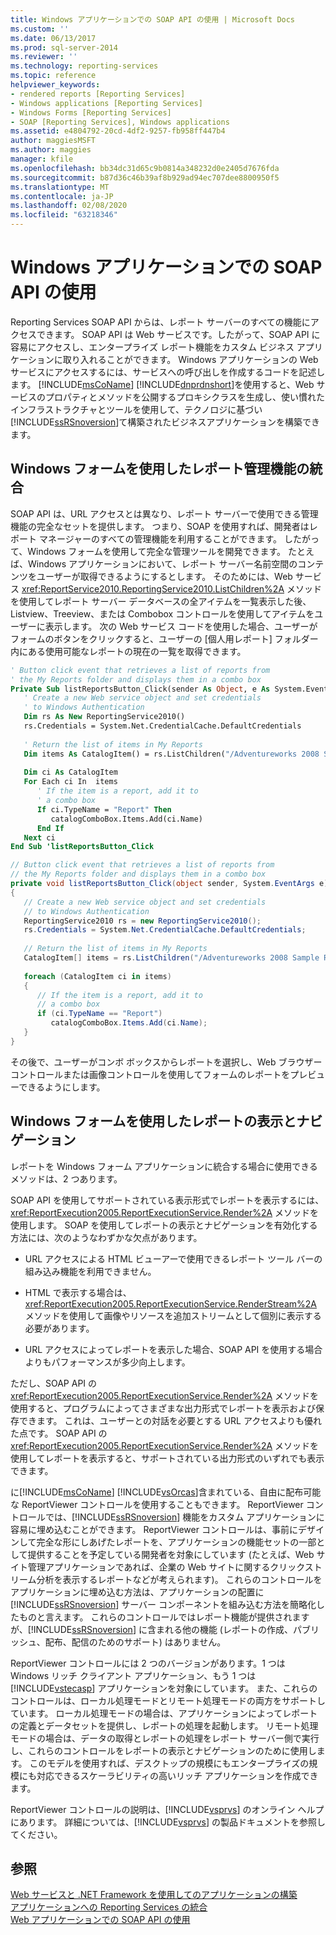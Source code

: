 ```yaml
---
title: Windows アプリケーションでの SOAP API の使用 | Microsoft Docs
ms.custom: ''
ms.date: 06/13/2017
ms.prod: sql-server-2014
ms.reviewer: ''
ms.technology: reporting-services
ms.topic: reference
helpviewer_keywords:
- rendered reports [Reporting Services]
- Windows applications [Reporting Services]
- Windows Forms [Reporting Services]
- SOAP [Reporting Services], Windows applications
ms.assetid: e4804792-20cd-4df2-9257-fb958ff447b4
author: maggiesMSFT
ms.author: maggies
manager: kfile
ms.openlocfilehash: bb34dc31d65c9b0814a348232d0e2405d7676fda
ms.sourcegitcommit: b87d36c46b39af8b929ad94ec707dee8800950f5
ms.translationtype: MT
ms.contentlocale: ja-JP
ms.lasthandoff: 02/08/2020
ms.locfileid: "63218346"
---
```

# <a name="using-the-soap-api-in-a-windows-application"></a>Windows アプリケーションでの SOAP API の使用
  Reporting Services SOAP API からは、レポート サーバーのすべての機能にアクセスできます。 SOAP API は Web サービスです。したがって、SOAP API に容易にアクセスし、エンタープライズ レポート機能をカスタム ビジネス アプリケーションに取り入れることができます。 Windows アプリケーションの Web サービスにアクセスするには、サービスへの呼び出しを作成するコードを記述します。 [!INCLUDE[msCoName](../../includes/msconame-md.md)] [!INCLUDE[dnprdnshort](../../includes/dnprdnshort-md.md)]を使用すると、Web サービスのプロパティとメソッドを公開するプロキシクラスを生成し、使い慣れたインフラストラクチャとツールを使用して、テクノロジに基づい[!INCLUDE[ssRSnoversion](../../includes/ssrsnoversion-md.md)]て構築されたビジネスアプリケーションを構築できます。  
  
## <a name="integrating-report-management-functionality-using-windows-forms"></a>Windows フォームを使用したレポート管理機能の統合  
 SOAP API は、URL アクセスとは異なり、レポート サーバーで使用できる管理機能の完全なセットを提供します。 つまり、SOAP を使用すれば、開発者はレポート マネージャーのすべての管理機能を利用することができます。 したがって、Windows フォームを使用して完全な管理ツールを開発できます。 たとえば、Windows アプリケーションにおいて、レポート サーバー名前空間のコンテンツをユーザーが取得できるようにするとします。 そのためには、Web サービス <xref:ReportService2010.ReportingService2010.ListChildren%2A> メソッドを使用してレポート サーバー データベースの全アイテムを一覧表示した後、Listview、Treeview、または Combobox コントロールを使用してアイテムをユーザーに表示します。 次の Web サービス コードを使用した場合、ユーザーがフォームのボタンをクリックすると、ユーザーの [個人用レポート] フォルダー内にある使用可能なレポートの現在の一覧を取得できます。  
  
```vb  
' Button click event that retrieves a list of reports from  
' the My Reports folder and displays them in a combo box  
Private Sub listReportsButton_Click(sender As Object, e As System.EventArgs)  
   ' Create a new Web service object and set credentials  
   ' to Windows Authentication  
   Dim rs As New ReportingService2010()  
   rs.Credentials = System.Net.CredentialCache.DefaultCredentials  
  
   ' Return the list of items in My Reports  
   Dim items As CatalogItem() = rs.ListChildren("/Adventureworks 2008 Sample Reports", False)  
  
   Dim ci As CatalogItem  
   For Each ci In  items  
      ' If the item is a report, add it to   
      ' a combo box  
      If ci.TypeName = "Report" Then  
         catalogComboBox.Items.Add(ci.Name)  
      End If  
   Next ci  
End Sub 'listReportsButton_Click  
```  
  
```csharp  
// Button click event that retrieves a list of reports from  
// the My Reports folder and displays them in a combo box  
private void listReportsButton_Click(object sender, System.EventArgs e)  
{  
   // Create a new Web service object and set credentials  
   // to Windows Authentication  
   ReportingService2010 rs = new ReportingService2010();  
   rs.Credentials = System.Net.CredentialCache.DefaultCredentials;  
  
   // Return the list of items in My Reports  
   CatalogItem[] items = rs.ListChildren("/Adventureworks 2008 Sample Reports", false);  
  
   foreach (CatalogItem ci in items)  
   {  
      // If the item is a report, add it to   
      // a combo box  
      if (ci.TypeName == "Report")  
         catalogComboBox.Items.Add(ci.Name);  
   }  
}  
```  
  
 その後で、ユーザーがコンボ ボックスからレポートを選択し、Web ブラウザー コントロールまたは画像コントロールを使用してフォームのレポートをプレビューできるようにします。  
  
## <a name="enabling-report-viewing-and-navigation-using-windows-forms"></a>Windows フォームを使用したレポートの表示とナビゲーション  
 レポートを Windows フォーム アプリケーションに統合する場合に使用できるメソッドは、2 つあります。  
  
 SOAP API を使用してサポートされている表示形式でレポートを表示するには、<xref:ReportExecution2005.ReportExecutionService.Render%2A> メソッドを使用します。 SOAP を使用してレポートの表示とナビゲーションを有効化する方法には、次のようなわずかな欠点があります。  
  
-   URL アクセスによる HTML ビューアーで使用できるレポート ツール バーの組み込み機能を利用できません。  
  
-   HTML で表示する場合は、<xref:ReportExecution2005.ReportExecutionService.RenderStream%2A> メソッドを使用して画像やリソースを追加ストリームとして個別に表示する必要があります。  
  
-   URL アクセスによってレポートを表示した場合、SOAP API を使用する場合よりもパフォーマンスが多少向上します。  
  
 ただし、SOAP API の <xref:ReportExecution2005.ReportExecutionService.Render%2A> メソッドを使用すると、プログラムによってさまざまな出力形式でレポートを表示および保存できます。 これは、ユーザーとの対話を必要とする URL アクセスよりも優れた点です。 SOAP API の <xref:ReportExecution2005.ReportExecutionService.Render%2A> メソッドを使用してレポートを表示すると、サポートされている出力形式のいずれでも表示できます。  
  
 に[!INCLUDE[msCoName](../../includes/msconame-md.md)] [!INCLUDE[vsOrcas](../../includes/vsorcas-md.md)]含まれている、自由に配布可能な ReportViewer コントロールを使用することもできます。 ReportViewer コントロールでは、[!INCLUDE[ssRSnoversion](../../includes/ssrsnoversion-md.md)] 機能をカスタム アプリケーションに容易に埋め込むことができます。 ReportViewer コントロールは、事前にデザインして完全な形にしあげたレポートを、アプリケーションの機能セットの一部として提供することを予定している開発者を対象にしています (たとえば、Web サイト管理アプリケーションであれば、企業の Web サイトに関するクリックストリーム分析を表示するレポートなどが考えられます)。 これらのコントロールをアプリケーションに埋め込む方法は、アプリケーションの配置に [!INCLUDE[ssRSnoversion](../../includes/ssrsnoversion-md.md)] サーバー コンポーネントを組み込む方法を簡略化したものと言えます。 これらのコントロールではレポート機能が提供されますが、[!INCLUDE[ssRSnoversion](../../includes/ssrsnoversion-md.md)] に含まれる他の機能 (レポートの作成、パブリッシュ、配布、配信のためのサポート) はありません。  
  
 ReportViewer コントロールには 2 つのバージョンがあります。1 つは Windows リッチ クライアント アプリケーション、もう 1 つは [!INCLUDE[vstecasp](../../includes/vstecasp-md.md)] アプリケーションを対象にしています。 また、これらのコントロールは、ローカル処理モードとリモート処理モードの両方をサポートしています。 ローカル処理モードの場合は、アプリケーションによってレポートの定義とデータセットを提供し、レポートの処理を起動します。 リモート処理モードの場合は、データの取得とレポートの処理をレポート サーバー側で実行し、これらのコントロールをレポートの表示とナビゲーションのために使用します。 このモデルを使用すれば、デスクトップの規模にもエンタープライズの規模にも対応できるスケーラビリティの高いリッチ アプリケーションを作成できます。  
  
 ReportViewer コントロールの説明は、[!INCLUDE[vsprvs](../../includes/vsprvs-md.md)] のオンライン ヘルプにあります。 詳細については、[!INCLUDE[vsprvs](../../includes/vsprvs-md.md)] の製品ドキュメントを参照してください。  
  
## <a name="see-also"></a>参照  
 [Web サービスと .NET Framework を使用してのアプリケーションの構築](../report-server-web-service/net-framework/building-applications-using-the-web-service-and-the-net-framework.md)   
 [アプリケーションへの Reporting Services の統合](../application-integration/integrating-reporting-services-into-applications.md)   
 [Web アプリケーションでの SOAP API の使用](integrating-reporting-services-using-soap-web-application.md)  
  
  
